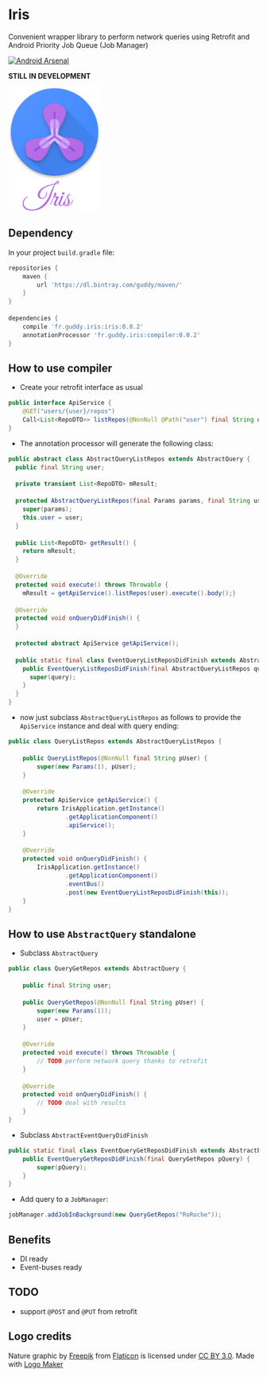 # Iris

Convenient wrapper library to perform network queries using Retrofit and Android Priority Job Queue (Job Manager)

[![Android Arsenal](https://img.shields.io/badge/Android%20Arsenal-Iris-brightgreen.svg?style=flat)](https://android-arsenal.com/details/1/5703)

**STILL IN DEVELOPMENT**

![logo](https://raw.githubusercontent.com/RoRoche/Iris/master/assets/logo.png)

## Dependency

In your project `build.gradle` file:

```groovy
repositories {
    maven {
        url 'https://dl.bintray.com/guddy/maven/'
    }
}

dependencies {
    compile 'fr.guddy.iris:iris:0.0.2'
    annotationProcessor 'fr.guddy.iris:compiler:0.0.2'
}
```

## How to use compiler

- Create your retrofit interface as usual

```java
public interface ApiService {
    @GET("users/{user}/repos")
    Call<List<RepoDTO>> listRepos(@NonNull @Path("user") final String user);
}
```

- The annotation processor will generate the following class:

```java
public abstract class AbstractQueryListRepos extends AbstractQuery {
  public final String user;

  private transient List<RepoDTO> mResult;

  protected AbstractQueryListRepos(final Params params, final String user) {
    super(params);
    this.user = user;
  }

  public List<RepoDTO> getResult() {
    return mResult;
  }

  @Override
  protected void execute() throws Throwable {
    mResult = getApiService().listRepos(user).execute().body();}

  @Override
  protected void onQueryDidFinish() {
  }

  protected abstract ApiService getApiService();

  public static final class EventQueryListReposDidFinish extends AbstractEventQueryDidFinish<AbstractQueryListRepos> {
    public EventQueryListReposDidFinish(final AbstractQueryListRepos query) {
      super(query);
    }
  }
}
```

- now just subclass `AbstractQueryListRepos` as follows to provide the `ApiService` instance and deal with query ending:

```java
public class QueryListRepos extends AbstractQueryListRepos {

    public QueryListRepos(@NonNull final String pUser) {
        super(new Params(1), pUser);
    }

    @Override
    protected ApiService getApiService() {
        return IrisApplication.getInstance()
                .getApplicationComponent()
                .apiService();
    }

    @Override
    protected void onQueryDidFinish() {
        IrisApplication.getInstance()
                .getApplicationComponent()
                .eventBus()
                .post(new EventQueryListReposDidFinish(this));
    }
}
```

## How to use `AbstractQuery` standalone

- Subclass `AbstractQuery`

```java
public class QueryGetRepos extends AbstractQuery {

    public final String user;

    public QueryGetRepos(@NonNull final String pUser) {
        super(new Params(1));
        user = pUser;
    }

    @Override
    protected void execute() throws Throwable {
        // TODO perform network query thanks to retrofit
    }

    @Override
    protected void onQueryDidFinish() {
        // TODO deal with results
    }
}
```

- Subclass `AbstractEventQueryDidFinish`

```java
public static final class EventQueryGetReposDidFinish extends AbstractEventQueryDidFinish<QueryGetRepos> {
    public EventQueryGetReposDidFinish(final QueryGetRepos pQuery) {
        super(pQuery);
    }
}
```

- Add query to a `JobManager`:

```java
jobManager.addJobInBackground(new QueryGetRepos("RoRoche"));
```

## Benefits

- DI ready
- Event-buses ready

## TODO

- support `@POST` and `@PUT` from retrofit

## Logo credits

Nature graphic by <a href="http://www.flaticon.com/authors/freepik">Freepik</a> from <a href="http://www.flaticon.com/">Flaticon</a> is licensed under <a href="http://creativecommons.org/licenses/by/3.0/" title="Creative Commons BY 3.0">CC BY 3.0</a>. Made with <a href="http://logomakr.com" title="Logo Maker">Logo Maker</a>

